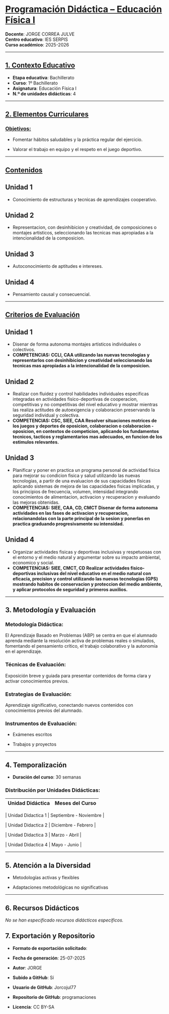 # <u>Programación Didáctica – Educación Física I</u>

**Docente**: JORGE CORREA JULVE  
**Centro educativo**: IES SERPIS  
**Curso académico**: 2025-2026  

---

## <u>1. Contexto Educativo</u>

- **Etapa educativa**: Bachillerato
- **Curso**: 1º Bachillerato
- **Asignatura**: Educación Física I
- **N.º de unidades didácticas**: 4

---
## <u>2. Elementos Curriculares</u>

### <u>Objetivos:</u>



* Fomentar hábitos saludables y la práctica regular del ejercicio.

* Valorar el trabajo en equipo y el respeto en el juego deportivo.



---

## <u>Contenidos</u>

## Unidad 1
- Conocimiento de estructuras y tecnicas de aprendizajes cooperativo.
## Unidad 2
- Representacion, con desinhibicion y creatividad, de composiciones o montajes artisticos, seleccionando las tecnicas mas apropiadas a la intencionalidad de la composicion.
## Unidad 3
- Autoconocimiento de aptitudes e intereses.
## Unidad 4
- Pensamiento causal y consecuencial.


---

## <u>Criterios de Evaluación</u>

## Unidad 1
- Disenar de forma autonoma montajes artisticos individuales o colectivos.
- **COMPETENCIAS: CCLI, CAA utilizando las nuevas tecnologias y representarlos con desinhibicion y creatividad seleccionando las tecnicas mas apropiadas a la intencionalidad de la composicion.**
## Unidad 2
- Realizar con fluidez y control habilidades individuales especificas integradas en actividades fisico-deportivas de cooperacion, competitivas y no competitivas del nivel educativo y mostrar mientras las realiza actitudes de autoexigencia y colaboracion preservando la seguridad individual y colectiva.
- **COMPETENCIAS: CSC, SIEE, CAA Resolver situaciones motrices de los juegos y deportes de oposicion, colaboracion o colaboracion -oposicion, en contextos de competicion, aplicando los fundamentos tecnicos, tacticos y reglamentarios mas adecuados, en funcion de los estimulos relevantes.**
## Unidad 3
- Planificar y poner en practica un programa personal de actividad fisica para mejorar su condicion fisica y salud utilizando las nuevas tecnologias, a partir de una evaluacion de sus capacidades fisicas aplicando sistemas de mejora de las capacidades fisicas implicadas, y los principios de frecuencia, volumen, intensidad integrando conocimientos de alimentacion, activacion y recuperacion y evaluando las mejoras obtenidas.
- **COMPETENCIAS: SIEE, CAA, CD, CMCT Disenar de forma autonoma actividades en las fases de activacion y recuperacion, relacionandolas con la parte principal de la sesion y ponerlas en practica graduando progresivamente su intensidad.**
## Unidad 4
- Organizar actividades fisicas y deportivas inclusivas y respetuosas con el entorno y el medio natural y argumentar sobre su impacto ambiental, economico y social.
- **COMPETENCIAS: SIEE, CMCT, CD Realizar actividades fisico- deportivas inclusivas del nivel educativo en el medio natural con eficacia, precision y control utilizando las nuevas tecnologias (GPS) mostrando habitos de conservacion y proteccion del medio ambiente, y aplicar protocolos de seguridad y primeros auxilios.**


---

## 3. Metodología y Evaluación

### Metodología Didáctica:

El Aprendizaje Basado en Problemas (ABP) se centra en que el alumnado aprenda mediante la resolución activa de problemas reales o simulados, fomentando el pensamiento crítico, el trabajo colaborativo y la autonomía en el aprendizaje.


### Técnicas de Evaluación:

Exposición breve y guiada para presentar contenidos de forma clara y activar conocimientos previos.


### Estrategias de Evaluación:

Aprendizaje significativo, conectando nuevos contenidos con conocimientos previos del alumnado.


### Instrumentos de Evaluación:


- Exámenes escritos

- Trabajos y proyectos



---

## 4. Temporalización

- **Duración del curso**: 30 semanas

### **Distribución por Unidades Didácticas:**


| Unidad Didáctica | Meses del Curso |
|------------------|-----------------| 


| Unidad Didactica 1 | Septiembre - Noviembre |

| Unidad Didactica 2 | Diciembre - Febrero |

| Unidad Didactica 3 | Marzo - Abril |

| Unidad Didactica 4 | Mayo - Junio |



---

## 5. Atención a la Diversidad



* Metodologías activas y flexibles

* Adaptaciones metodológicas no significativas


---

## 6. Recursos Didácticos


_No se han especificado recursos didácticos específicos._

## 7. Exportación y Repositorio

- **Formato de exportación solicitado**: 
- **Fecha de generación**: 25-07-2025
- **Autor**: JORGE


- **Subido a GitHub**: Sí
- **Usuario de GitHub**: Jorcojul77
- **Repositorio de GitHub**: programaciones

- **Licencia**: CC BY-SA


